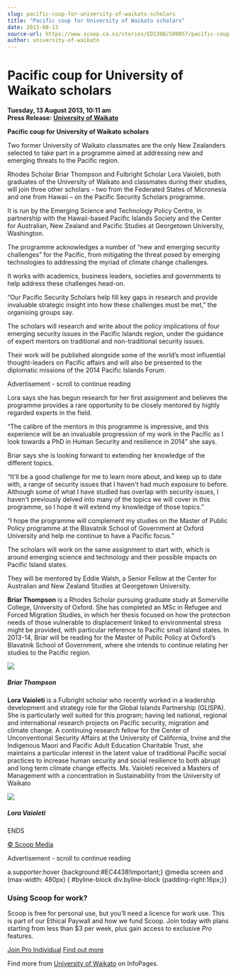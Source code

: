 ```yaml
---
slug: pacific-coup-for-university-of-waikato-scholars
title: "Pacific coup for University of Waikato scholars"
date: 2013-08-13
source-url: https://www.scoop.co.nz/stories/ED1308/S00057/pacific-coup-for-university-of-waikato-scholars.htm
author: university-of-waikato
---
```

Pacific coup for University of Waikato scholars
===============================================

**Tuesday, 13 August 2013, 10:11 am**  
**Press Release: [University of Waikato](https://info.scoop.co.nz/University_of_Waikato)**

**Pacific coup for University of Waikato scholars**

Two former University of Waikato classmates are the only New Zealanders selected to take part in a programme aimed at addressing new and emerging threats to the Pacific region.

Rhodes Scholar Briar Thompson and Fulbright Scholar Lora Vaioleti, both graduates of the University of Waikato and classmates during their studies, will join three other scholars - two from the Federated States of Micronesia and one from Hawaii – on the Pacific Security Scholars programme.

It is run by the Emerging Science and Technology Policy Centre, in partnership with the Hawaii-based Pacific Islands Society and the Center for Australian, New Zealand and Pacific Studies at Georgetown University, Washington.

The programme acknowledges a number of “new and emerging security challenges” for the Pacific, from mitigating the threat posed by emerging technologies to addressing the myriad of climate change challenges.

It works with academics, business leaders, societies and governments to help address these challenges head-on.

“Our Pacific Security Scholars help fill key gaps in research and provide invaluable strategic insight into how these challenges must be met,” the organising groups say.

The scholars will research and write about the policy implications of four emerging security issues in the Pacific Islands region, under the guidance of expert mentors on traditional and non-traditional security issues.

Their work will be published alongside some of the world’s most influential thought-leaders on Pacific affairs and will also be presented to the diplomatic missions of the 2014 Pacific Islands Forum.

Advertisement - scroll to continue reading





Lora says she has begun research for her first assignment and believes the programme provides a rare opportunity to be closely mentored by highly regarded experts in the field.

“The calibre of the mentors in this programme is impressive, and this experience will be an invaluable progression of my work in the Pacific as I look towards a PhD in Human Security and resilience in 2014” she says.

Briar says she is looking forward to extending her knowledge of the different topics.

“It'll be a good challenge for me to learn more about, and keep up to date with, a range of security issues that I haven't had much exposure to before. Although some of what I have studied has overlap with security issues, I haven't previously delved into many of the topics we will cover in this programme, so I hope it will extend my knowledge of those topics.”

“I hope the programme will complement my studies on the Master of Public Policy programme at the Blavatnik School of Government at Oxford University and help me continue to have a Pacific focus.”

The scholars will work on the same assignment to start with, which is around emerging science and technology and their possible impacts on Pacific Island states.

They will be mentored by Eddie Walsh, a Senior Fellow at the Center for Australian and New Zealand Studies at Georgetown University.

**Briar Thompson** is a Rhodes Scholar pursuing graduate study at Somerville College, University of Oxford. She has completed an MSc in Refugee and Forced Migration Studies, in which her thesis focused on how the protection needs of those vulnerable to displacement linked to environmental stress might be provided, with particular reference to Pacific small island states. In 2013-14, Briar will be reading for the Master of Public Policy at Oxford’s Blavatnik School of Government, where she intends to continue relating her studies to the Pacific region.

![](http://img.scoop.co.nz/stories/images/1308/3d1e9b4d760a20f69738.jpeg)

  

##### Briar Thompson

**Lora Vaioleti** is a Fulbright scholar who recently worked in a leadership development and strategy role for the Global Islands Partnership (GLISPA). She is particularly well suited for this program; having led national, regional and international research projects on Pacific security, migration and climate change. A continuing research fellow for the Center of Unconventional Security Affairs at the University of California, Irvine and the Indigenous Maori and Pacific Adult Education Charitable Trust, she maintains a particular interest in the latent value of traditional Pacific social practices to increase human security and social resilience to both abrupt and long term climate change effects. Ms. Vaioleti received a Masters of Management with a concentration in Sustainability from the University of Waikato

![](http://img.scoop.co.nz/stories/images/1308/38474ca4142bcb09a85d.jpeg)

  

##### Lora Vaioleti

ENDS  

[© Scoop Media](http://www.scoop.co.nz/about/terms.html)  

Advertisement - scroll to continue reading



a.supporter:hover {background:#EC4438!important;} @media screen and (max-width: 480px) { #byline-block div.byline-block {padding-right:16px;}}

### Using Scoop for work?

Scoop is free for personal use, but you’ll need a licence for work use. This is part of our Ethical Paywall and how we fund Scoop. Join today with plans starting from less than $3 per week, plus gain access to exclusive _Pro_ features.  
  
[Join Pro Individual](https://pro.scoop.co.nz/Individual/?from=ProIn24) [Find out more](https://pro.scoop.co.nz/using-scoop-for-work/?from=ProIn24)

Find more from [University of Waikato](https://info.scoop.co.nz/University_of_Waikato) on InfoPages.